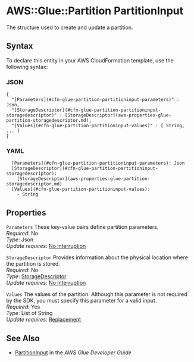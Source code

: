 # AWS::Glue::Partition PartitionInput<a name="aws-properties-glue-partition-partitioninput"></a>

The structure used to create and update a partition\.

## Syntax<a name="aws-properties-glue-partition-partitioninput-syntax"></a>

To declare this entity in your AWS CloudFormation template, use the following syntax:

### JSON<a name="aws-properties-glue-partition-partitioninput-syntax.json"></a>

```
{
  "[Parameters](#cfn-glue-partition-partitioninput-parameters)" : Json,
  "[StorageDescriptor](#cfn-glue-partition-partitioninput-storagedescriptor)" : [StorageDescriptor](aws-properties-glue-partition-storagedescriptor.md),
  "[Values](#cfn-glue-partition-partitioninput-values)" : [ String, ... ]
}
```

### YAML<a name="aws-properties-glue-partition-partitioninput-syntax.yaml"></a>

```
  [Parameters](#cfn-glue-partition-partitioninput-parameters): Json
  [StorageDescriptor](#cfn-glue-partition-partitioninput-storagedescriptor): 
    [StorageDescriptor](aws-properties-glue-partition-storagedescriptor.md)
  [Values](#cfn-glue-partition-partitioninput-values): 
    - String
```

## Properties<a name="aws-properties-glue-partition-partitioninput-properties"></a>

`Parameters`  <a name="cfn-glue-partition-partitioninput-parameters"></a>
These key\-value pairs define partition parameters\.  
*Required*: No  
*Type*: Json  
*Update requires*: [No interruption](https://docs.aws.amazon.com/AWSCloudFormation/latest/UserGuide/using-cfn-updating-stacks-update-behaviors.html#update-no-interrupt)

`StorageDescriptor`  <a name="cfn-glue-partition-partitioninput-storagedescriptor"></a>
Provides information about the physical location where the partition is stored\.  
*Required*: No  
*Type*: [StorageDescriptor](aws-properties-glue-partition-storagedescriptor.md)  
*Update requires*: [No interruption](https://docs.aws.amazon.com/AWSCloudFormation/latest/UserGuide/using-cfn-updating-stacks-update-behaviors.html#update-no-interrupt)

`Values`  <a name="cfn-glue-partition-partitioninput-values"></a>
The values of the partition\. Although this parameter is not required by the SDK, you must specify this parameter for a valid input\.  
*Required*: Yes  
*Type*: List of String  
*Update requires*: [Replacement](https://docs.aws.amazon.com/AWSCloudFormation/latest/UserGuide/using-cfn-updating-stacks-update-behaviors.html#update-replacement)

## See Also<a name="aws-properties-glue-partition-partitioninput--seealso"></a>
+  [PartitionInput](https://docs.aws.amazon.com/glue/latest/dg/aws-glue-api-catalog-partitions.html#aws-glue-api-catalog-partitions-PartitionInput) in the *AWS Glue Developer Guide* 
